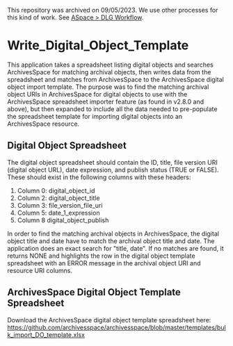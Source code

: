 This repository was archived on 09/05/2023. We use other processes for this kind of work. See
[ASpace > DLG Workflow](https://github.com/uga-libraries/dlg-uga_aspace_workflow).

# Write_Digital_Object_Template
This application takes a spreadsheet listing digital objects and searches ArchivesSpace for matching archival objects, 
then writes data from the spreadsheet and matches from ArchivesSpace to the ArchivesSpace digital object import 
template. The purpose was to find the matching archival object URIs in ArchivesSpace for digital objects to use with
the ArchivesSpace spreadsheet importer feature (as found in v2.8.0 and above), but then expanded to include all the data
needed to pre-populate the spreadsheet template for importing digital objects into an ArchivesSpace resource.

## Digital Object Spreadsheet
The digital object spreadsheet should contain the ID, title, file version URI (digital object URL), date expression, and
publish status (TRUE or FALSE). These should exist in the following columns with these headers:
1. Column 0: digital_object_id
2. Column 2: digital_object_title
3. Column 3: file_version_file_uri
4. Column 5: date_1_expression
5. Column 8 digital_object_publish

In order to find the matching archival objects in ArchivesSpace, the digital object title and date have to match the 
archival object title and date. The application does an exact search for "title, date". If no matches are found, it 
returns NONE and highlights the row in the digital object template spreadsheet with an ERROR message in the archival 
object URI and resource URI columns.

## ArchivesSpace Digital Object Template Spreadsheet
Download the ArchivesSpace digital object template spreadsheet here: 
https://github.com/archivesspace/archivesspace/blob/master/templates/bulk_import_DO_template.xlsx
